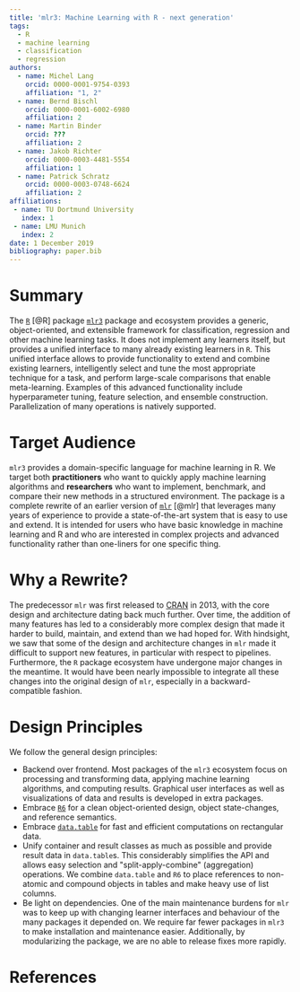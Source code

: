 ```yaml
---
title: 'mlr3: Machine Learning with R - next generation'
tags:
  - R
  - machine learning
  - classification
  - regression
authors:
  - name: Michel Lang
    orcid: 0000-0001-9754-0393
    affiliation: "1, 2"
  - name: Bernd Bischl
    orcid: 0000-0001-6002-6980
    affiliation: 2
  - name: Martin Binder
    orcid: ???
    affiliation: 2
  - name: Jakob Richter
    orcid: 0000-0003-4481-5554
    affiliation: 1
  - name: Patrick Schratz
    orcid: 0000-0003-0748-6624
    affiliation: 2
affiliations:
 - name: TU Dortmund University
   index: 1
 - name: LMU Munich
   index: 2
date: 1 December 2019
bibliography: paper.bib
---
```


# Summary

The [`R`](https://www.r-project.org/) [@R] package [`mlr3`](https://mlr3.mlr-org.com) package and ecosystem provides a generic, object-oriented, and extensible framework for classification, regression and other machine learning tasks.
It does not implement any learners itself, but provides a unified interface to many already existing learners in `R`.
This unified interface allows to provide functionality to extend and combine existing learners, intelligently select and tune the most appropriate technique for a task, and perform large-scale comparisons that enable meta-learning.
Examples of this advanced functionality include hyperparameter tuning, feature selection, and ensemble construction.
Parallelization of many operations is natively supported.

# Target Audience

`mlr3` provides a domain-specific language for machine learning in R.
We target both **practitioners** who want to quickly apply machine learning algorithms and **researchers** who want to implement, benchmark, and compare their new methods in a structured environment.
The package is a complete rewrite of an earlier version of [`mlr`](https://mlr.mlr-org.com) [@mlr] that leverages many years of experience to provide a state-of-the-art system that is easy to use and extend.
It is intended for users who have basic knowledge in machine learning and R and who are interested in complex projects and advanced functionality rather than one-liners for one specific thing.

# Why a Rewrite?

The predecessor `mlr` was first released to [CRAN](https://cran.r-project.org/) in 2013, with the core design and architecture dating back much further.
Over time, the addition of many features has led to a considerably more complex design that made it harder to build, maintain, and extend than we had hoped for.
With hindsight, we saw that some of the design and architecture changes in `mlr` made it difficult to support new features, in particular with respect to pipelines.
Furthermore, the `R` package ecosystem have undergone major changes in the meantime.
It would have been nearly impossible to integrate all these changes into the original design of `mlr`, especially in a backward-compatible fashion.

# Design Principles

We follow the general design principles:

* Backend over frontend.
  Most packages of the `mlr3` ecosystem focus on processing and transforming data, applying machine learning algorithms, and computing results.
  Graphical user interfaces as well as visualizations of data and results is developed in extra packages.
* Embrace [`R6`](https://cran.r-project.org/package=R6) for a clean object-oriented design, object state-changes, and reference semantics.
* Embrace [`data.table`](https://rdatatable.gitlab.io/data.table/) for fast and efficient computations on rectangular data.
* Unify container and result classes as much as possible and provide result data in `data.table`s.
  This considerably simplifies the API and allows easy selection and "split-apply-combine" (aggregation) operations.
  We combine `data.table` and `R6` to place references to non-atomic and compound objects in tables and make heavy use of list columns.
* Be light on dependencies.
  One of the main maintenance burdens for `mlr` was to keep up with changing learner interfaces and behaviour of the many packages it depended on.
  We require far fewer packages in `mlr3` to make installation and maintenance easier.
  Additionally, by modularizing the package, we are no able to release fixes more rapidly.

# References
